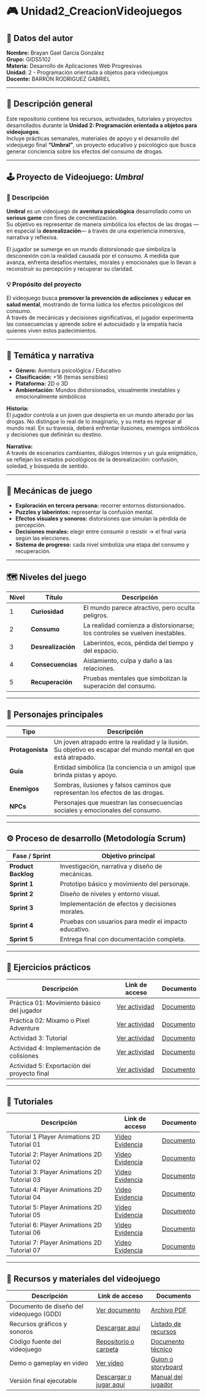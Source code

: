 # 🎮 Unidad2_CreacionVideojuegos

## 👤 Datos del autor
**Nombre:** Brayan Gael García González  
**Grupo:** GIDS5102  
**Materia:** Desarrollo de Aplicaciones Web Progresivas  
**Unidad:** 2 - Programación orientada a objetos para videojuegos  
**Docente:** BARRON RODRIGUEZ GABRIEL  

---

## 📘 Descripción general
Este repositorio contiene los recursos, actividades, tutoriales y proyectos desarrollados durante la **Unidad 2: Programación orientada a objetos para videojuegos**.  
Incluye prácticas semanales, materiales de apoyo y el desarrollo del videojuego final **“Umbral”**, un proyecto educativo y psicológico que busca generar conciencia sobre los efectos del consumo de drogas.

---

## 🕹️ Proyecto de Videojuego: *Umbral*

### 🎯 Descripción
**Umbral** es un videojuego de **aventura psicológica** desarrollado como un **serious game** con fines de concientización.  
Su objetivo es representar de manera simbólica los efectos de las drogas —en especial la **desrealización**— a través de una experiencia inmersiva, narrativa y reflexiva.  

El jugador se sumerge en un mundo distorsionado que simboliza la desconexión con la realidad causada por el consumo. A medida que avanza, enfrenta desafíos mentales, morales y emocionales que lo llevan a reconstruir su percepción y recuperar su claridad.

### 💡 Propósito del proyecto
El videojuego busca **promover la prevención de adicciones** y **educar en salud mental**, mostrando de forma lúdica los efectos psicológicos del consumo.  
A través de mecánicas y decisiones significativas, el jugador experimenta las consecuencias y aprende sobre el autocuidado y la empatía hacia quienes viven estos padecimientos.

---

## 🧩 Temática y narrativa

- **Género:** Aventura psicológica / Educativo  
- **Clasificación:** +16 (temas sensibles)  
- **Plataforma:** 2D o 3D  
- **Ambientación:** Mundos distorsionados, visualmente inestables y emocionalmente simbólicos  

**Historia:**  
El jugador controla a un joven que despierta en un mundo alterado por las drogas. No distingue lo real de lo imaginario, y su meta es regresar al mundo real. En su travesía, deberá enfrentar ilusiones, enemigos simbólicos y decisiones que definirán su destino.

**Narrativa:**  
A través de escenarios cambiantes, diálogos internos y un guía enigmático, se reflejan los estados psicológicos de la desrealización: confusión, soledad, y búsqueda de sentido.

---

## 🧠 Mecánicas de juego

- **Exploración en tercera persona:** recorrer entornos distorsionados.  
- **Puzzles y laberintos:** representar la confusión mental.  
- **Efectos visuales y sonoros:** distorsiones que simulan la pérdida de percepción.  
- **Decisiones morales:** elegir entre consumir o resistir → el final varía según las elecciones.  
- **Sistema de progreso:** cada nivel simboliza una etapa del consumo y recuperación.  

---

## 🗺️ Niveles del juego

| **Nivel** | **Título** | **Descripción** |
|------------|-------------|-----------------|
| 1 | **Curiosidad** | El mundo parece atractivo, pero oculta peligros. |
| 2 | **Consumo** | La realidad comienza a distorsionarse; los controles se vuelven inestables. |
| 3 | **Desrealización** | Laberintos, ecos, pérdida del tiempo y del espacio. |
| 4 | **Consecuencias** | Aislamiento, culpa y daño a las relaciones. |
| 5 | **Recuperación** | Pruebas mentales que simbolizan la superación del consumo. |

---

## 👥 Personajes principales

| **Tipo** | **Descripción** |
|-----------|-----------------|
| **Protagonista** | Un joven atrapado entre la realidad y la ilusión. Su objetivo es escapar del mundo mental en que está atrapado. |
| **Guía** | Entidad simbólica (la conciencia o un amigo) que brinda pistas y apoyo. |
| **Enemigos** | Sombras, ilusiones y falsos caminos que representan los efectos de las drogas. |
| **NPCs** | Personajes que muestran las consecuencias sociales y emocionales del consumo. |

---

## ⚙️ Proceso de desarrollo (Metodología Scrum)

| **Fase / Sprint** | **Objetivo principal** |
|--------------------|------------------------|
| **Product Backlog** | Investigación, narrativa y diseño de mecánicas. |
| **Sprint 1** | Prototipo básico y movimiento del personaje. |
| **Sprint 2** | Diseño de niveles y entorno visual. |
| **Sprint 3** | Implementación de efectos y decisiones morales. |
| **Sprint 4** | Pruebas con usuarios para medir el impacto educativo. |
| **Sprint 5** | Entrega final con documentación completa. |

---

## 📅 Ejercicios prácticos

| **Descripción** | **Link de acceso** | **Documento** |
|------------------|--------------------|----------------|
| Práctica 01: Movimiento básico del jugador | [Ver actividad](#) | [Documento](#) |
| Práctica 02: Mixamo o Pixel Adventure | [Ver actividad](https://docs.google.com/document/d/1sHsoZT6sYddfBfE6Hakl_1MfwGJTQMhN/edit?usp=sharing&ouid=111606551767312159721&rtpof=true&sd=true) | [Documento](#) |
| Actividad 3: Tutorial | [Ver actividad](#) | [Documento](#) |
| Actividad 4: Implementación de colisiones | [Ver actividad](#) | [Documento](#) |
| Actividad 5: Exportación del proyecto final | [Ver actividad](#) | [Documento](#) |

---

## 🎥 Tutoriales

| **Descripción** | **Link de acceso** | **Documento** |
|------------------|--------------------|----------------|
| Tutorial 1 Player Animations 2D Tutorial 01 | [Video Evidencia](https://drive.google.com/file/d/10cZQraK0c_UQXSlpRucbGWayMASCEDMO/view?usp=drive_link) | [Documento](https://docs.google.com/document/d/1hnf0O7OkzwX0N_4QyoJ9KEJAC5E_TGUt/edit?usp=sharing&ouid=111606551767312159721&rtpof=true&sd=true) |
| Tutorial 2: Player Animations 2D Tutorial 02 | [Video Evidencia](https://drive.google.com/file/d/15AGKGWw3Hyx5haZ9S2gdsKC_yAvoJuZJ/view?usp=drive_link) | [Documento](https://docs.google.com/document/d/1E4x3tLLmXkF8bE1iiblu_M5Qfy3SLDcX/edit?usp=drive_link&ouid=111606551767312159721&rtpof=true&sd=true) |
| Tutorial 3: Player Animations 2D Tutorial 03 | [Video Evidencia](https://drive.google.com/file/d/1iKMaVLKWyLfx5KAPjuELEeQiI2Al7u59/view?usp=drive_link) | [Documento](https://docs.google.com/document/d/1WqllDKdIyg7UcKFYQ61yRoOEtR-WN6Ju/edit?usp=drive_link&ouid=111606551767312159721&rtpof=true&sd=true) |
| Tutorial 4: Player Animations 2D Tutorial 04 | [Video Evidencia](#) | [Documento](#) |
| Tutorial 5: Player Animations 2D Tutorial 05 | [Video Evidencia](#) | [Documento](#) |
| Tutorial 6: Player Animations 2D Tutorial 06 | [Video Evidencia](#) | [Documento](#) |
| Tutorial 7: Player Animations 2D Tutorial 07 | [Video Evidencia](#) | [Documento](#) |

---

## 💾 Recursos y materiales del videojuego

| **Descripción** | **Link de acceso** | **Documento** |
|------------------|--------------------|----------------|
| Documento de diseño del videojuego (GDD) | [Ver documento](#) | [Archivo PDF](#) |
| Recursos gráficos y sonoros | [Descargar aquí](#) | [Listado de recursos](#) |
| Código fuente del videojuego | [Repositorio o carpeta](#) | [Documento técnico](#) |
| Demo o gameplay en video | [Ver video](#) | [Guion o storyboard](#) |
| Versión final ejecutable | [Descargar o jugar aquí](#) | [Manual del jugador](#) |
